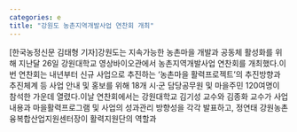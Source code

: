 ```yaml
---
categories: e
title: "강원도 농촌지역개발사업 연찬회 개최"
---
```

[한국농정신문 김태형 기자]강원도는 지속가능한 농촌마을 개발과 공동체 활성화를 위해 지난달 26일 강원대학교 영상바이오관에서 농촌지역개발사업 연찬회를 개최했다.이번 연찬회는 내년부터 신규 사업으로 추진하는 ‘농촌마을 활력프로젝트’의 추진방향과 추진체계 등 사업 안내 및 홍보를 위해 18개 시·군 담당공무원 및 마을주민 120여명이 참석한 가운데 열렸다.이날 연찬회에서는 강원대학교 김기성 교수와 김종화 교수가 사업내용과 마을활력프로그램 및 사업의 성과관리 방향성을 각각 발표하고, 정연태 강원농촌융복합산업지원센터장이 활력지원단의 역할과